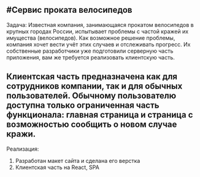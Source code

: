 #Сервис проката велосипедов
----------------------------------------------------------------
Задача:
Известная компания, занимающаяся прокатом велосипедов в крупных городах России, испытывает проблемы с частой кражей их имущества (велосипедов).
Как возможное решение проблемы, компания хочет вести учёт этих случаев и отслеживать прогресс.
Их собственные разработчики уже подготовили серверную часть приложения, вам же требуется реализовать клиентскую часть.

Клиентская часть предназначена как для сотрудников компании, так и для обычных пользователей.
Обычному пользователю доступна только ограниченная часть функционала: главная страница и страница с возможностью сообщить о новом случае кражи.
----------------------------------------------------------------

Реализация:

1. Разработан макет сайта и сделана его верстка
2. Клиентская часть на React, SPA 

